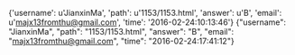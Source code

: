 {'username': u'JianxinMa', 'path': u'1153/1153.html', 'answer': u'B', 'email': u'majx13fromthu@gmail.com', 'time': '2016-02-24:10:13:46'}
{"username": "JianxinMa", "path": "1153/1153.html", "answer": "B", "email": "majx13fromthu@gmail.com", "time": "2016-02-24:17:41:12"}